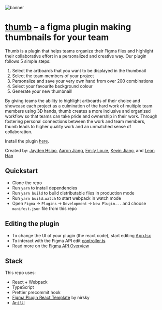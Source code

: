 ![banner](banner.png)

# [thumb](https://www.figma.com/community/plugin/879412500982971840/thumb---thumbnails-for-your-team) – a figma plugin making thumbnails for your team
Thumb is a plugin that helps teams organize their Figma files and highlight their collaborative effort in a personalized and creative way. Our plugin follows 5 simple steps: 

1. Select the artboards that you want to be displayed in the thumbnail
2. Select the team members of your project
3. Personalize and save your very own hand from over 200 combinations
4. Select your favourite background colour
5. Generate your new thumbnail!

By giving teams the ability to highlight artboards of their choice and showcase each project as a culmination of the hard work of multiple team members using 3D hands, thumb creates a more inclusive and organized workflow so that teams can take pride and ownership in their work. Through fostering personal connections between the work and team members, thumb leads to higher quality work and an unmatched sense of collaboration. 

Install the plugin [here](https://www.figma.com/community/plugin/879412500982971840/thumb---thumbnails-for-your-team).

Created by: [Jayden Hsiao](http://jaydenh.com/), [Aaron Jiang](https://aaronjiang0.me), [Emily Louie](https://emily.louie.ca), [Kevin Jiang](https://kevinjiang.ca), and [Leon Han](https://leon-han19.github.io)

## Quickstart
* Clone the repo
* Run `yarn` to install dependencies
* Run `yarn build` to build distributable files in production mode
* Run `yarn build:watch` to start webpack in watch mode
* Open `Figma` -> `Plugins` -> `Development` -> `New Plugin...` and choose `manifest.json` file from this repo

## Editing the plugin 
* To change the UI of your plugin (the react code), start editing [App.tsx](./src/app/components/App.tsx)
* To interact with the Figma API edit [controller.ts](./src/plugin/controller.ts)
* Read more on the [Figma API Overview](https://www.figma.com/plugin-docs/api/api-overview/)

## Stack
This repo uses:
* React + Webpack
* TypeScript
* Prettier precommit hook
* [Figma Plugin React Template](https://github.com/nirsky/figma-plugin-react-template) by nirsky
* [Ant UI](https://ant.design)
